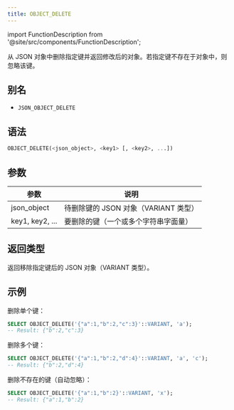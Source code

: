 ```yaml
---
title: OBJECT_DELETE
---
```

import FunctionDescription from '@site/src/components/FunctionDescription';

<FunctionDescription description="引入或更新于：v1.2.762"/>

从 JSON 对象中删除指定键并返回修改后的对象。若指定键不存在于对象中，则忽略该键。

## 别名

- `JSON_OBJECT_DELETE`

## 语法

```sql
OBJECT_DELETE(<json_object>, <key1> [, <key2>, ...])
```

## 参数

| 参数 | 说明 |
|-----------|-------------|
| json_object | 待删除键的 JSON 对象（VARIANT 类型） |
| key1, key2, ... | 要删除的键（一个或多个字符串字面量） |

## 返回类型

返回移除指定键后的 JSON 对象（VARIANT 类型）。

## 示例

删除单个键：
```sql
SELECT OBJECT_DELETE('{"a":1,"b":2,"c":3}'::VARIANT, 'a');
-- Result: {"b":2,"c":3}
```

删除多个键：
```sql
SELECT OBJECT_DELETE('{"a":1,"b":2,"d":4}'::VARIANT, 'a', 'c');
-- Result: {"b":2,"d":4}
```

删除不存在的键（自动忽略）：
```sql
SELECT OBJECT_DELETE('{"a":1,"b":2}'::VARIANT, 'x');
-- Result: {"a":1,"b":2}
```
